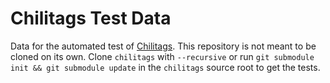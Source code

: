 Chilitags Test Data
===================

Data for the automated test of [Chilitags](https://github.com/chili-epfl/chilitags).
This repository is not meant to be cloned on its own. Clone `chilitags` with
`--recursive` or run `git submodule init && git submodule update` in the
`chilitags` source root to get the tests.
